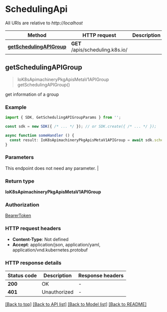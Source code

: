 # SchedulingApi

All URIs are relative to *http://localhost*

| Method                                               | HTTP request                                         | Description                                          |
| ---------------------------------------------------- | ---------------------------------------------------- | ---------------------------------------------------- |
| [**getSchedulingAPIGroup**](SchedulingApi.md#getschedulingapigroup) | **GET** /apis/scheduling.k8s.io/ |  |


## **getSchedulingAPIGroup**
> IoK8sApimachineryPkgApisMetaV1APIGroup getSchedulingAPIGroup()

get information of a group

### Example

```typescript
import { SDK, GetSchedulingAPIGroupParams } from '';

const sdk = new SDK({ /* ... */ }); // or SDK.create({ /* ... */ });

async function someHandler () {
  const result: IoK8sApimachineryPkgApisMetaV1APIGroup = await sdk.scheduling.getSchedulingAPIGroup()
}
```

### Parameters
This endpoint does not need any parameter. |


### Return type

**IoK8sApimachineryPkgApisMetaV1APIGroup**

### Authorization

[BearerToken](../authorization.md#BearerToken)

### HTTP request headers

 - **Content-Type**: Not defined
 - **Accept**: application/json, application/yaml, application/vnd.kubernetes.protobuf


### HTTP response details
| Status code | Description | Response headers |
|-------------|-------------|------------------|
| **200** | OK |  -  |
| **401** | Unauthorized |  -  |

[[Back to top]](SchedulingApi.md#schedulingapi) [[Back to API list]](../apis.md#documentation) [[Back to Model list]](../models.md#documentation) [[Back to README]](../../readme.md)


